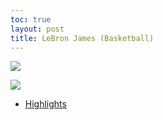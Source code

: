 ```yaml
---
toc: true
layout: post
title: LeBron James (Basketball)
---
```


![](vscode-remote://wsl%2Bubuntu/mnt/c/Users/rohan/vscode/FrontendRepository/images/james.jpg)

![](vscode-remote://wsl%2Bubuntu/mnt/c/Users/rohan/vscode/FrontendRepository/images/jamesstatds.png)

- [Highlights](https://www.youtube.com/watch?v=beCxSqSXGDY&ab_channel=kamben)
